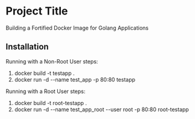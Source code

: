 # Project Title

Building a Fortified Docker Image for Golang Applications

## Installation

Running with a Non-Root User steps:
1) docker build -t testapp .
2) docker run -d --name test_app -p 80:80 testapp

Running with a Root User steps:
1) docker build -t root-testapp .
2) docker run -d --name test_app_root --user root -p 80:80 root-testapp
